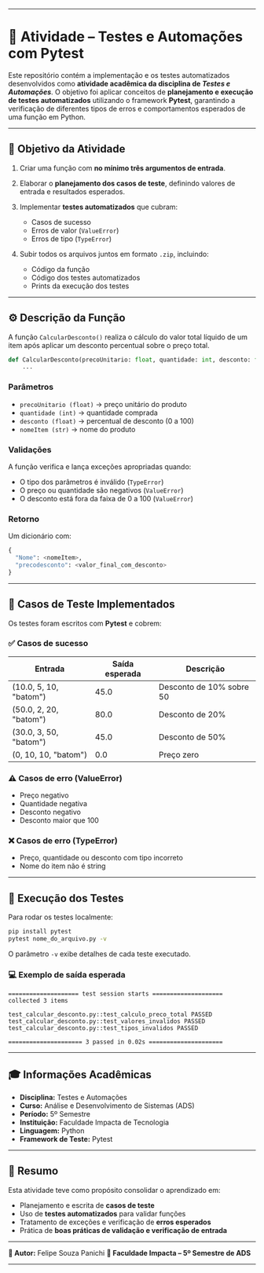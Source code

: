 
---

# 🧪 Atividade – Testes e Automações com Pytest

Este repositório contém a implementação e os testes automatizados desenvolvidos como **atividade acadêmica da disciplina de *Testes e Automações***.
O objetivo foi aplicar conceitos de **planejamento e execução de testes automatizados** utilizando o framework **Pytest**, garantindo a verificação de diferentes tipos de erros e comportamentos esperados de uma função em Python.

---

## 🎯 **Objetivo da Atividade**

1. Criar uma função com **no mínimo três argumentos de entrada**.
2. Elaborar o **planejamento dos casos de teste**, definindo valores de entrada e resultados esperados.
3. Implementar **testes automatizados** que cubram:

   * Casos de sucesso
   * Erros de valor (`ValueError`)
   * Erros de tipo (`TypeError`)
4. Subir todos os arquivos juntos em formato `.zip`, incluindo:

   * Código da função
   * Código dos testes automatizados
   * Prints da execução dos testes

---

## ⚙️ **Descrição da Função**

A função `CalcularDesconto()` realiza o cálculo do valor total líquido de um item após aplicar um desconto percentual sobre o preço total.

```python
def CalcularDesconto(precoUnitario: float, quantidade: int, desconto: float, nomeItem: str):
    ...
```

### **Parâmetros**

* `precoUnitario (float)` → preço unitário do produto
* `quantidade (int)` → quantidade comprada
* `desconto (float)` → percentual de desconto (0 a 100)
* `nomeItem (str)` → nome do produto

### **Validações**

A função verifica e lança exceções apropriadas quando:

* O tipo dos parâmetros é inválido (`TypeError`)
* O preço ou quantidade são negativos (`ValueError`)
* O desconto está fora da faixa de 0 a 100 (`ValueError`)

### **Retorno**

Um dicionário com:

```python
{
  "Nome": <nomeItem>,
  "precodesconto": <valor_final_com_desconto>
}
```

---

## 🧩 **Casos de Teste Implementados**

Os testes foram escritos com **Pytest** e cobrem:

### ✅ **Casos de sucesso**

| Entrada                | Saída esperada | Descrição                |
| ---------------------- | -------------- | ------------------------ |
| (10.0, 5, 10, "batom") | 45.0           | Desconto de 10% sobre 50 |
| (50.0, 2, 20, "batom") | 80.0           | Desconto de 20%          |
| (30.0, 3, 50, "batom") | 45.0           | Desconto de 50%          |
| (0, 10, 10, "batom")   | 0.0            | Preço zero               |

### ⚠️ **Casos de erro (ValueError)**

* Preço negativo
* Quantidade negativa
* Desconto negativo
* Desconto maior que 100

### ❌ **Casos de erro (TypeError)**

* Preço, quantidade ou desconto com tipo incorreto
* Nome do item não é string

---

## 🧪 **Execução dos Testes**

Para rodar os testes localmente:

```bash
pip install pytest
pytest nome_do_arquivo.py -v
```

O parâmetro `-v` exibe detalhes de cada teste executado.

### 💻 **Exemplo de saída esperada**

```
==================== test session starts ====================
collected 3 items

test_calcular_desconto.py::test_calculo_preco_total PASSED
test_calcular_desconto.py::test_valores_invalidos PASSED
test_calcular_desconto.py::test_tipos_invalidos PASSED

===================== 3 passed in 0.02s =====================
```

---

## 🎓 **Informações Acadêmicas**

* **Disciplina:** Testes e Automações
* **Curso:** Análise e Desenvolvimento de Sistemas (ADS)
* **Período:** 5º Semestre
* **Instituição:** Faculdade Impacta de Tecnologia
* **Linguagem:** Python
* **Framework de Teste:** Pytest

---

## 🧠 **Resumo**

Esta atividade teve como propósito consolidar o aprendizado em:

* Planejamento e escrita de **casos de teste**
* Uso de **testes automatizados** para validar funções
* Tratamento de exceções e verificação de **erros esperados**
* Prática de **boas práticas de validação e verificação de entrada**

---

**📌 Autor:** Felipe Souza Panichi
**🏫 Faculdade Impacta – 5º Semestre de ADS**

---


